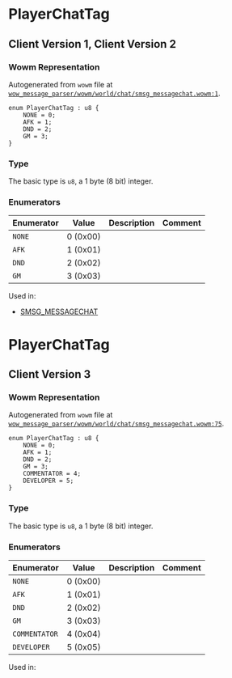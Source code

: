 # PlayerChatTag

## Client Version 1, Client Version 2

### Wowm Representation

Autogenerated from `wowm` file at [`wow_message_parser/wowm/world/chat/smsg_messagechat.wowm:1`](https://github.com/gtker/wow_messages/tree/main/wow_message_parser/wowm/world/chat/smsg_messagechat.wowm#L1).

```rust,ignore
enum PlayerChatTag : u8 {
    NONE = 0;
    AFK = 1;
    DND = 2;
    GM = 3;
}
```
### Type
The basic type is `u8`, a 1 byte (8 bit) integer.
### Enumerators
| Enumerator | Value  | Description | Comment |
| --------- | -------- | ----------- | ------- |
| `NONE` | 0 (0x00) |  |  |
| `AFK` | 1 (0x01) |  |  |
| `DND` | 2 (0x02) |  |  |
| `GM` | 3 (0x03) |  |  |

Used in:
* [SMSG_MESSAGECHAT](smsg_messagechat.md)

# PlayerChatTag

## Client Version 3

### Wowm Representation

Autogenerated from `wowm` file at [`wow_message_parser/wowm/world/chat/smsg_messagechat.wowm:75`](https://github.com/gtker/wow_messages/tree/main/wow_message_parser/wowm/world/chat/smsg_messagechat.wowm#L75).

```rust,ignore
enum PlayerChatTag : u8 {
    NONE = 0;
    AFK = 1;
    DND = 2;
    GM = 3;
    COMMENTATOR = 4;
    DEVELOPER = 5;
}
```
### Type
The basic type is `u8`, a 1 byte (8 bit) integer.
### Enumerators
| Enumerator | Value  | Description | Comment |
| --------- | -------- | ----------- | ------- |
| `NONE` | 0 (0x00) |  |  |
| `AFK` | 1 (0x01) |  |  |
| `DND` | 2 (0x02) |  |  |
| `GM` | 3 (0x03) |  |  |
| `COMMENTATOR` | 4 (0x04) |  |  |
| `DEVELOPER` | 5 (0x05) |  |  |

Used in:


